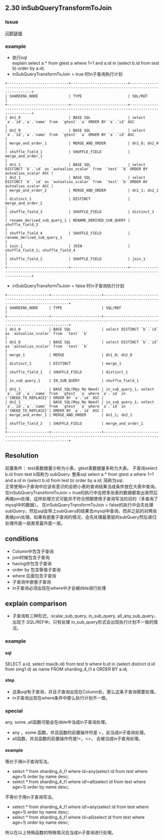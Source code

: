 ##  2.30 inSubQueryTransformToJoin
### Issue
[问题链接](https://github.com/actiontech/dble/issues/2130)  

### example  

* 执行sql  
  explain select a.* from gtest a where 1=1 and a.id in (select b.id from test b) order by a.id;  
* inSubQueryTransformToJoin = true 时in子查询执行计划    
  
```
+----------------------------+--------------------------+-----------------------------------------------------------------------------------------------+
| SHARDING_NODE              | TYPE                     | SQL/REF                                                                                       |
+----------------------------+--------------------------+-----------------------------------------------------------------------------------------------+
| dn1_0                      | BASE SQL                 | select `a`.`id`,`a`.`name` from  `gtest` `a` ORDER BY `a`.`id` ASC                            |
| dn2_0                      | BASE SQL                 | select `a`.`id`,`a`.`name` from  `gtest` `a` ORDER BY `a`.`id` ASC                            |
| merge_and_order_1          | MERGE_AND_ORDER          | dn1_0; dn2_0                                                                                  |
| shuffle_field_1            | SHUFFLE_FIELD            | merge_and_order_1                                                                             |
| dn1_1                      | BASE SQL                 | select DISTINCT `b`.`id` as `autoalias_scalar` from  `test` `b` ORDER BY autoalias_scalar ASC |
| dn2_1                      | BASE SQL                 | select DISTINCT `b`.`id` as `autoalias_scalar` from  `test` `b` ORDER BY autoalias_scalar ASC |
| merge_and_order_2          | MERGE_AND_ORDER          | dn1_1; dn2_1                                                                                  |
| distinct_1                 | DISTINCT                 | merge_and_order_2                                                                             |
| shuffle_field_3            | SHUFFLE_FIELD            | distinct_1                                                                                    |
| rename_derived_sub_query_1 | RENAME_DERIVED_SUB_QUERY | shuffle_field_3                                                                               |
| shuffle_field_4            | SHUFFLE_FIELD            | rename_derived_sub_query_1                                                                    |
| join_1                     | JOIN                     | shuffle_field_1; shuffle_field_4                                                              |
| shuffle_field_2            | SHUFFLE_FIELD            | join_1                                                                                        |
+----------------------------+--------------------------+-----------------------------------------------------------------------------------------------+
```
* inSubQueryTransformToJoin = false 时in子查询执行计划  

```
+-------------------+-----------------------+----------------------------------------------------------------------------------------------------------------------------+
| SHARDING_NODE     | TYPE                  | SQL/REF                                                                                                                    |
+-------------------+-----------------------+----------------------------------------------------------------------------------------------------------------------------+
| dn1_0             | BASE SQL              | select DISTINCT `b`.`id` as `autoalias_scalar` from  `test` `b`                                                            |
| dn2_0             | BASE SQL              | select DISTINCT `b`.`id` as `autoalias_scalar` from  `test` `b`                                                            |
| merge_1           | MERGE                 | dn1_0; dn2_0                                                                                                               |
| distinct_1        | DISTINCT              | merge_1                                                                                                                    |
| shuffle_field_1   | SHUFFLE_FIELD         | distinct_1                                                                                                                 |
| in_sub_query_1    | IN_SUB_QUERY          | shuffle_field_1                                                                                                            |
| dn1_1             | BASE SQL(May No Need) | in_sub_query_1; select `a`.`id`,`a`.`name` from  `gtest` `a` where `a`.`id` in ('{NEED_TO_REPLACE}') ORDER BY `a`.`id` ASC |
| dn2_1             | BASE SQL(May No Need) | in_sub_query_1; select `a`.`id`,`a`.`name` from  `gtest` `a` where `a`.`id` in ('{NEED_TO_REPLACE}') ORDER BY `a`.`id` ASC |
| merge_and_order_1 | MERGE_AND_ORDER       | dn1_1; dn2_1                                                                                                               |
| shuffle_field_2   | SHUFFLE_FIELD         | merge_and_order_1                                                                                                          |
+-------------------+-----------------------+----------------------------------------------------------------------------------------------------------------------------+
```
## Resolution
前置条件： test表数据量少称为小表，gtest表数据量多称为大表。 子查询select b.id from test b简称为 subQuery. 整条sql select a.* from gtest a where 1=1 and a.id in (select b.id from test b) order by a.id;
简称为sql.  
正常使用in子查询中应该有意识的会把小表的查询结果当成条件放在大表中查询。在inSubQueryTransformToJoin = true的执行中会把多张表的数据都查出来然后再做join处理，这样处理方式可能并不符合预期使用子查询写法的目的（多查询了mysql中的数据）。
在inSubQueryTransformToJoin = false的执行中会先处理subQuery，然后sql会带上subQuery的结果去mysql中查询，而非之前的对两张表做join处理。如果有嵌套子查询的情况，会先处理最里层的subQuery然后递归处理外面一层直至最外面一层。  

## conditions
* Column中包含子查询  
* join时候包含子查询  
* having中包含子查询  
* order by 包含等值子查询  
* where 后面包含子查询  
* 子查询中嵌套子查询  
* in子查询必须出现在where中才会被dble进行处理  

## explain comparison  

* 子查询有三种形式，scalar_sub_query, in_sub_query, all_any_sub_query，出现于 SQL/REF中。只有处理 in_sub_query形式会出现执行计划不一致的情况。  

### example  
#### sql  
SELECT a.id, select max(b.id) from test b where b.id in (select distinct d.id from sing1 d) as name FROM sharding_4_t1 a ORDER BY a.id;  
#### step  
* 这条sql有子查询，并且子查询出现在Column处，那么这条子查询需要处理。   
* in子查询出现在where条件中那么执行计划不一致。   

### special  
any, some ,all函数可能会在dble中当成in子查询处理。  
* any ，some 函数，并且函数的前置操作符是 =，会当成in子查询处理。      
* all函数，并且函数的前置操作符是!=，<>， 会被当成in子查询处理。  

#### example  
等价于用in子查询写法。  
* select * from sharding_4_t1 where id=any(select id from test where age=1) order by name desc;   
* select * from sharding_4_t1 where id!=all(select id from test where age=1) order by name desc;  

不等价于用in子查询写法。  
* select * from sharding_4_t1 where id!=any(select id from test where age=1) order by name desc;  
* select * from sharding_4_t1 where id=all(select id from test where age=1) order by name desc;  

所以在以上特殊函数的特殊情况会当成in子查询进行处理。  
